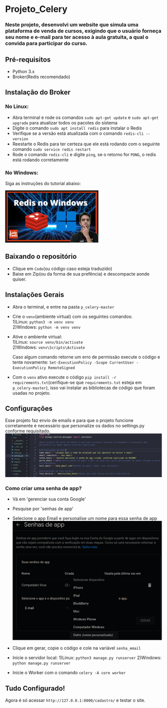 # Projeto_Celery
### Neste projeto, desenvolvi um website que simula uma plataforma de venda de cursos, exigindo que o usuário forneça seu nome e e-mail para ter acesso à aula gratuita, a qual o convida para participar do curso.

## Pré-requisitos

- Python 3.x
- Broker(Redis recomendado)

## Instalação do Broker

### No Linux:
- Abra terminal e rode os comandos `sudo apt-get update` e `sudo apt-get upgrade` para atualizar todos os pacotes do sistema
- Digite o comando `sudo apt install redis` para instalar o Redis
- Verifique se a versão está atualizada com o comando `redis-cli --version`
- Reestarte o Redis para ter certeza que ele está rodando com o seguinte comando `sudo service redis restart`
- Rode o comando `redis-cli` e digite `ping`, se o retorno for `PONG`, o redis está rodando corretamente

### No Windows:

Siga as instruções do tutorial abaixo:

[![Vídeo de como instalar Redis no Windows](https://github.com/Vinicius-Ranchuka/Projeto_Celery/blob/master/imagens_ilustrativas/thumbnail_tutorial.jpg)](https://www.youtube.com/watch?v=5VZpzwJeMDo "Vídeo de como instalar Redis no Windows")

## Baixando o repositório
- Clique em `Code`(ou código caso esteja traduzido)
- Baixe em Zip(ou da forma de sua prefência) e descompacte aonde quiser.

## Instalações Gerais
- Abra o terminal, e entre na pasta `p_celery-master`
- Crie o `venv`(ambiente virtual) com os seguintes comandos:  
    1)Linux: `python3 -m venv venv`  
    2)Windows: `python -m venv venv`
  
- Ative o ambiente virtual:  
  1)Linux: `source venv/bin/activate`    
  2)Windows: `venv\Scripts\Activate`  

  Caso algum comando retorne um erro de permissão execute o código e tente novamente:
  `Set-ExecutionPolicy -Scope CurrentUser -ExecutionPolicy RemoteSigned`

- Com o `venv` ativo execute o código `pip install -r requirements.txt`(cerifique-se que `requirements.txt` esteja em `p_celery-master`), isso vai instalar as bibliotecas de código que foram usadas no projeto.

## Configurações  

Esse projeto faz envio de emails e para que o projeto funcione corretamente é necessário que personalize os dados no settings.py conforme requisitado.
![imagem do settings.py](https://github.com/Vinicius-Ranchuka/Projeto_Celery/blob/master/imagens_ilustrativas/configurar_email.png)

### Como criar uma senha de app?

- Vá em 'gerenciar sua conta Google'
- Pesquise por 'senhas de app'
- Selecione o app Email e personalise um nome para essa senha de app
  ![Senha de app](https://github.com/Vinicius-Ranchuka/Projeto_Celery/blob/master/imagens_ilustrativas/senha_app.png)
    
- Clique em gerar, copie o código e cole na variável `senha_email`

- Inicie o servidor local:
    1)Linux: `python3 manage.py runserver`
    2)Windows: `python manage.py runserver`

- Inicie o Worker com o comando `celery -A core worker`
  
## Tudo Configurado!  
Agora é só acessar `http://127.0.0.1:8000/cadastro/` e testar o site.
